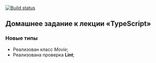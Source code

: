 [![Build status](https://ci.appveyor.com/api/projects/status/6y3oufuxivawrc8h?svg=true)](https://ci.appveyor.com/project/Cazuist/ajs-8-typescript-new-types)

## Домашнее задание к лекции «TypeScript»
### Новые типы

- Реализован класс *Movie*;
- Реализована проверка **Lint**;
